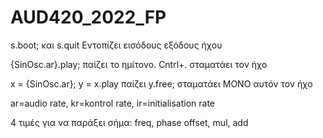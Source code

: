 # AUD420_2022_FP
s.boot; και s.quit Εντοπίζει εισόδους εξόδους ήχου

{SinOsc.ar}.play; παίζει το ημίτονο. Cntrl+. σταματάει τον ήχο

x = {SinOsc.ar};
y = x.play παίζει 
y.free; σταματάει ΜΟΝΟ  αυτόν τον ήχο

ar=audio rate, kr=kontrol rate, ir=initialisation rate

4 τιμές για να παράξει σήμα: freq, phase offset, mul, add
